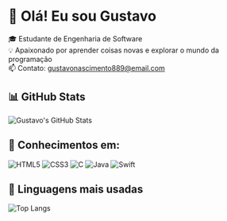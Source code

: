 # 👋 Olá! Eu sou Gustavo

🎓 Estudante de Engenharia de Software  
💡 Apaixonado por aprender coisas novas e explorar o mundo da programação  
📫 Contato: gustavonascimento889@email.com


## 📊 GitHub Stats
![Gustavo's GitHub Stats](https://github-readme-stats.vercel.app/api?username=gustavo123&show_icons=true&theme=radical)

## 🧠 Conhecimentos em:
![HTML5](https://img.shields.io/badge/-HTML5-E34F26?logo=html5&logoColor=white&style=flat)
![CSS3](https://img.shields.io/badge/-CSS3-1572B6?logo=css3&logoColor=white&style=flat)
![C](https://img.shields.io/badge/-C-A8B9CC?logo=c&logoColor=white&style=flat)
![Java](https://img.shields.io/badge/-Java-007396?logo=java&logoColor=white&style=flat)
![Swift](https://img.shields.io/badge/-Swift-FA7343?logo=swift&logoColor=white&style=flat)

## 🧪 Linguagens mais usadas
![Top Langs](https://github-readme-stats.vercel.app/api/top-langs/?username=gustavo123&layout=compact&theme=radical)
